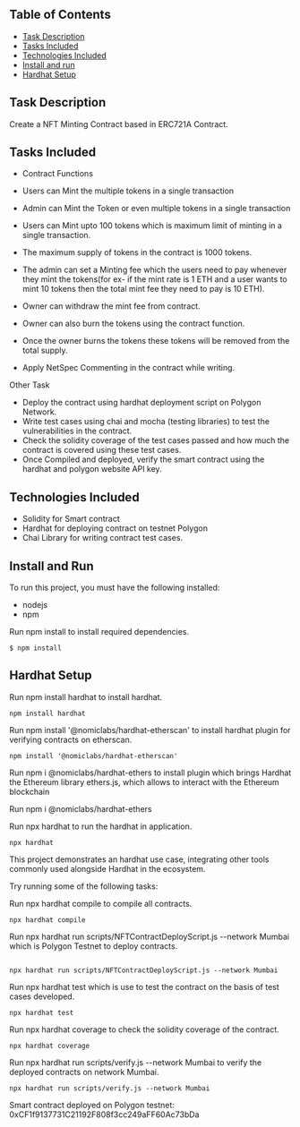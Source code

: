 ## Table of Contents

- [Task Description](#task-description)
- [Tasks Included](#tasks-included)
- [Technologies Included](#technologies-included)
- [Install and run](#install-and-run)
- [Hardhat Setup](#hardhat-setup)

## Task Description
Create a NFT Minting Contract based in ERC721A Contract.

## Tasks Included

- Contract Functions 

- Users can Mint the multiple tokens in a single transaction
- Admin can Mint the Token or even multiple tokens in a single transaction
- Users can Mint upto 100 tokens which is maximum limit of minting in a single transaction.
- The maximum supply of tokens in the contract is 1000 tokens.
- The admin can set a Minting fee which the users need to pay whenever they mint the tokens(for ex- if the mint rate is 1 ETH  and a user wants to mint 10 tokens then the total mint fee they need to pay is 10 ETH).
- Owner can withdraw the mint fee from contract.
- Owner can also burn the tokens using the contract function. 
- Once the owner burns the tokens these tokens will be removed from the total supply.
- Apply NetSpec Commenting in the contract while writing.

 Other Task

- Deploy the contract using hardhat deployment script on Polygon Network.
- Write test cases using chai and mocha (testing libraries) to test the vulnerabilities in the contract. 
- Check the solidity coverage of the test cases passed and how much the contract is covered using these test cases.
- Once Compiled and deployed, verify the smart contract using the hardhat and polygon website API key. 
 
## Technologies Included

- Solidity for Smart contract
- Hardhat for deploying contract on testnet Polygon
- Chai Library for writing contract test cases.

## Install and Run

To run this project, you must have the following installed:
- nodejs
- npm

Run npm install to install required dependencies.

```
$ npm install
```

## Hardhat Setup

Run npm install hardhat to install hardhat.
```
npm install hardhat
```


Run npm install '@nomiclabs/hardhat-etherscan' to install hardhat plugin for verifying contracts on etherscan.

```
npm install '@nomiclabs/hardhat-etherscan'
```


Run npm i @nomiclabs/hardhat-ethers to install plugin which brings Hardhat the Ethereum library ethers.js, which allows to interact with the Ethereum blockchain

Run npm i @nomiclabs/hardhat-ethers


Run npx hardhat to run the hardhat in application.

```
npx hardhat
```


This project demonstrates an hardhat use case, integrating other tools commonly used alongside Hardhat in the ecosystem.

Try running some of the following tasks:

Run npx hardhat compile to compile all contracts.

```
npx hardhat compile
```


Run npx hardhat run scripts/NFTContractDeployScript.js --network Mumbai which is Polygon Testnet to deploy contracts.

```

npx hardhat run scripts/NFTContractDeployScript.js --network Mumbai
```


Run npx hardhat test which is use to test the contract on the basis of test cases developed.

```
npx hardhat test 
```


Run npx hardhat coverage to check the solidity coverage of the contract.

```
npx hardhat coverage
```


Run npx hardhat run scripts/verify.js --network Mumbai to verify the deployed contracts on network Mumbai.

```
npx hardhat run scripts/verify.js --network Mumbai
```


Smart contract deployed on Polygon testnet: 0xCF1f9137731C21192F808f3cc249aFF60Ac73bDa


